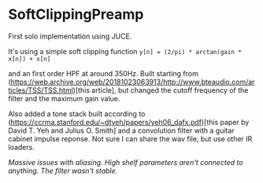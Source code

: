 # SoftClippingPreamp
First solo implementation using JUCE. 

It's using a simple soft clipping function
```y[n] = (2/pi) * arctan(gain * x[n]) + x[n]```

and an first order HPF at around 350Hz. Built starting from (https://web.archive.org/web/20181023063913/http://www.bteaudio.com/articles/TSS/TSS.html)[this article],
but changed the cutoff frequency of the filter and the maximum gain value.

Also added a tone stack built according to (https://ccrma.stanford.edu/~dtyeh/papers/yeh06_dafx.pdf)[this paper by David T. Yeh and Julius O. Smith] 
and a convolution filter with a guitar cabinet impulse reponse. Not sure I can share the wav file, but use other IR loaders.


*Massive issues with aliasing.*
*High shelf parameters aren't connected to anything. The filter wasn't stable.*
